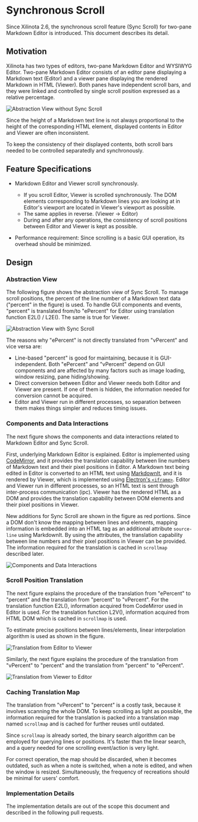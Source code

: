 # Synchronous Scroll

Since Xilinota 2.6, the synchronous scroll feature (Sync Scroll) for two-pane Markdown Editor is introduced. This document describes its detail.

## Motivation

Xilinota has two types of editors, two-pane Markdown Editor and WYSIWYG Editor. Two-pane Markdown Editor consists of an editor pane displaying a Markdown text (Editor) and a viewer pane displaying the rendered Markdown in HTML (Viewer). Both panes have independent scroll bars, and they were linked and controlled by single scroll position expressed as a relative percentage.

![Abstraction View without Sync Scroll](https://raw.githubusercontent.com/xilinjia/xilinota/dev/Assets/WebsiteAssets/images/sync_scroll/abst-wo-sync2.png)

Since the height of a Markdown text line is not always proportional to the height of the corresponding HTML element, displayed contents in Editor and Viewer are often inconsistent.

To keep the consistency of their displayed contents, both scroll bars needed to be controlled separatedly and synchronously.

## Feature Specifications

- Markdown Editor and Viewer scroll synchronously.
  - If you scroll Editor, Viewer is scrolled synchronously. The DOM elements corresponding to Markdown lines you are looking at in Editor's viewport are located in Viewer's viewport as possible.
  - The same applies in reverse. (Viewer -> Editor)
  - During and after any operations, the consistency of scroll positions between Editor and Viewer is kept as possible.

- Performance requirement: Since scrolling is a basic GUI operation, its overhead should be minimized.

## Design

### Abstraction View

The following figure shows the abstraction view of Sync Scroll. To manage scroll positions, the percent of the line number of a Markdown text data ("percent" in the figure) is used. To handle GUI components and events, "percent" is translated from/to "ePercent" for Editor using translation function  E2L() / L2E(). The same is true for Viewer.

![Abstraction View with Sync Scroll](https://raw.githubusercontent.com/xilinjia/xilinota/dev/Assets/WebsiteAssets/images/sync_scroll/abst-sync-lp2.png)

The reasons why "ePercent" is not directly translated from "vPercent" and vice versa are:
- Line-based "percent" is good for maintaining, because it is GUI-independent. Both "ePercent" and "vPercent" depend on GUI components and are affected by many factors such as image loading, window resizing, pane hiding/showing.
- Direct conversion between Editor and Viewer needs both Editor and Viewer are present. If one of them is hidden, the information needed for conversion cannot be acquired.
- Editor and Viewer run in different processes, so separation between them makes things simpler and reduces timing issues.

### Components and Data Interactions

The next figure shows the components and data interactions related to Markdown Editor and Sync Scroll.

First, underlying Markdown Editor is explained. Editor is implemented using [CodeMirror](https://codemirror.net/), and it provides the translation capability between line numbers of Markdown text and their pixel positions in Editor. A Markdown text being edited in Editor is converted to an HTML text using [MarkdownIt](https://github.com/markdown-it/markdown-it), and it is rendered by Viewer, which is implemented using [Electron's `<iframe>`](https://www.electronjs.org/docs/latest/tutorial/web-embeds#iframes). Editor and Viewer run in different processes, so an HTML text is sent through inter-process communication (ipc). Viewer has the rendered HTML as a DOM and provides the translation capability between DOM elements and their pixel positions in Viewer.

New additions for Sync Scroll are shown in the figure as red portions. Since a DOM don't know the mapping between lines and elements, mapping information is embedded into an HTML tag as an additional attribute `source-line` using MarkdownIt. By using the attributes, the translation capability between line numbers and their pixel positions in Viewer can be provided. The information required for the translation is cached in `scrollmap` described later.

![Components and Data Interactions](https://raw.githubusercontent.com/xilinjia/xilinota/dev/Assets/WebsiteAssets/images/sync_scroll/md-editor-components-pr.png)


### Scroll Position Translation

The next figure explains the procedure of the translation from "ePercent" to "percent" and the translation from "percent" to "vPercent". For the translation function E2L(), information acquired from CodeMirror used in Editor is used. For the translation function L2V(), information acquired from HTML DOM which is cached in  `scrollmap` is used.

To estimate precise positions between lines/elements, linear interpolation algorithm is used as shown in the figure.

![Translation from Editor to Viewer](https://raw.githubusercontent.com/xilinjia/xilinota/dev/Assets/WebsiteAssets/images/sync_scroll/trans-e2l-l2v-2.png)

Similarly, the next figure explains the procedure of the translation from "vPercent" to "percent" and the translation from "percent" to "ePercent".

![Translation from Viewer to Editor](https://raw.githubusercontent.com/xilinjia/xilinota/dev/Assets/WebsiteAssets/images/sync_scroll/trans-v2l-l2e-2.png)

### Caching Translation Map

The translation from "vPercent" to "percent" is a costly task, because it involves scanning the whole DOM. To keep scrolling as light as possible, the information required for the translation is packed into a translation map named `scrollmap` and is cached for further reuses until outdated.

Since `scrollmap` is already sorted, the binary search algorithm can be employed for querying lines or positions. It's faster than the linear search, and a query needed for one scrolling event/action is very light.

For correct operation, the map should be discarded, when it becomes outdated, such as  when a note is switched, when a note is edited, and when the window is resized. Simultaneously, the frequency of recreations should be minimal for users' comfort.

### Implementation Details

The implementation details are out of the scope this document and described in the following pull requests.
